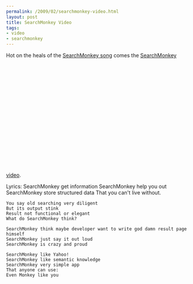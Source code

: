 ```yaml
--- 
permalink: /2009/02/searchmonkey-video.html
layout: post
title: SearchMonkey Video
tags: 
- video
- searchmonkey
---
```

Hot on the heals of the <a href='http://paulisageek.blogspot.com/2009/01/searchmonkey-song.html'>SearchMonkey song</a> comes the <a href='http://www.youtube.com/watch?v=8mlO3rsKeZY'>SearchMonkey video</a>. <a href='http://video.yahoo.com/watch/4548645/12180901' style='display:none'>Yahoo! video link.</a>
<object width="425" height="324" xmlns:media="http://search.yahoo.com/searchmonkey/media/" rel="media:video" resource="http://www.youtube.com/v/8mlO3rsKeZY"><a href="http://i2.ytimg.com/vi/8mlO3rsKeZY/default.jpg" rel="media:thumbnail"></a><param name="movie" value="http://www.youtube.com/v/8mlO3rsKeZY"></param><param name="allowFullScreen" value="true"></param><param name="allowscriptaccess" value="always"></param><embed src="http://www.youtube.com/v/8mlO3rsKeZY" type="application/x-shockwave-flash" width="425" height="324" allowscriptaccess="always" allowfullscreen="true"></embed></object>

Lyrics:
    SearchMonkey get information
    SearchMonkey help you out
    SearchMonkey store structured data
    That you can't live without.

    You say old searching very diligent
    But its output stink
    Result not functional or elegant
    What do SearchMonkey think?

    SearchMonkey think maybe developer want to write god damn result page himself
    SearchMonkey just say it out loud
    SearchMonkey is crazy and proud

    SearchMonkey like Yahoo!
    SearchMonkey like semantic knowledge
    SearchMonkey very simple app
    That anyone can use:
    Even Monkey like you
